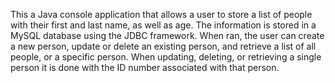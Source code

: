 This a Java console application that allows a user to store a list of people with their first and last name, as well as age. The information is stored in a MySQL database using the JDBC framework. When ran, the user can create a new person, update or delete an existing person, and retrieve a list of all people, or a specific person. When updating, deleting, or retrieving a single person it is done with the ID number associated with that person.
